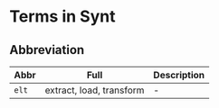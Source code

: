 # Terms in Synt

## Abbreviation

| Abbr  | Full                     | Description |
|-------|--------------------------|-------------|
| `elt` | extract, load, transform | -           |
